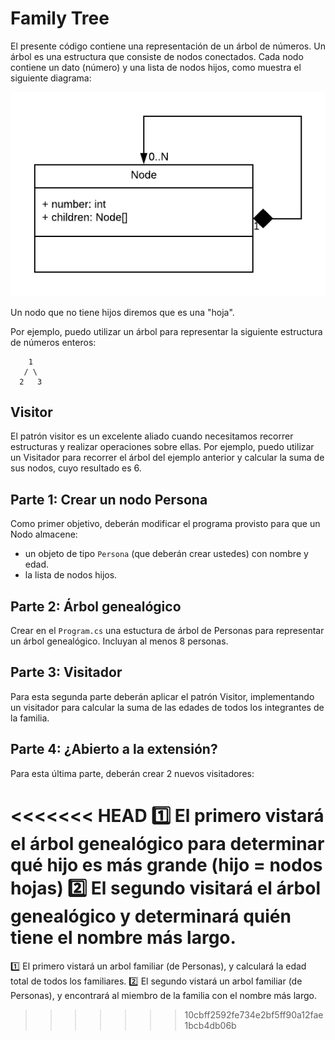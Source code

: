 # Family Tree

El presente código contiene una representación de un árbol de números. Un árbol es una estructura que consiste de nodos conectados. Cada nodo contiene un dato (número) y una lista de nodos hijos, como muestra el siguiente diagrama:

![](Node.png)

Un nodo que no tiene hijos diremos que es una "hoja".

Por ejemplo, puedo utilizar un árbol para representar la siguiente estructura de números enteros:

```
    1
   / \
  2   3
```

## Visitor

El patrón visitor es un excelente aliado cuando necesitamos recorrer estructuras y realizar operaciones sobre ellas. Por ejemplo, puedo utilizar un Visitador para recorrer el árbol del ejemplo anterior y calcular la suma de sus nodos, cuyo resultado es 6.

## Parte 1: Crear un nodo Persona

Como primer objetivo, deberán modificar el programa provisto para que un Nodo almacene:

 - un objeto de tipo `Persona` (que deberán crear ustedes) con nombre y edad.
 - la lista de nodos hijos.

## Parte 2: Árbol genealógico

Crear en el `Program.cs` una estuctura de árbol de Personas para representar un árbol genealógico. Incluyan al menos 8 personas.

## Parte 3: Visitador

Para esta segunda parte deberán aplicar el patrón Visitor, implementando un visitador para calcular la suma de las edades de todos los integrantes de la familia.

## Parte 4: ¿Abierto a la extensión?

Para esta última parte, deberán crear 2 nuevos visitadores:

<<<<<<< HEAD
1️⃣ El primero vistará el árbol genealógico para determinar qué hijo es más grande (hijo = nodos hojas)
2️⃣ El segundo visitará el árbol genealógico y determinará quién tiene el nombre más largo.
=======
1️⃣ El primero vistará un arbol familiar (de Personas), y calculará la edad total de todos los familiares.
2️⃣ El segundo vistará un arbol familiar (de Personas), y encontrará al miembro de la familia con el nombre más largo.
>>>>>>> 10cbff2592fe734e2bf5ff90a12fae1bcb4db06b

